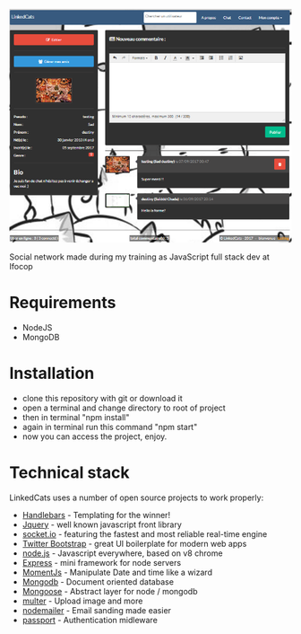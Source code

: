 ![screenshot](https://github.com/SaydChada/social_network/blob/master/LinkedCats.png)

Social network made during my training as JavaScript full stack dev at Ifocop


# Requirements

- NodeJS
- MongoDB

# Installation

- clone this repository with git or download it
- open a terminal and change directory to root of project
- then in terminal "npm install"
- again in terminal run this command "npm start"
- now you can access the project, enjoy.

# Technical stack

LinkedCats uses a number of open source projects to work properly:

* [Handlebars](http://handlebarsjs.com) - Templating for the winner!
* [Jquery](https://jquery.com) - well known javascript front library
* [socket.io](https://socket.io) - featuring the fastest and most reliable real-time engine
* [Twitter Bootstrap](http://getbootstrap.com) - great UI boilerplate for modern web apps
* [node.js](https://nodejs.org) - Javascript everywhere, based on v8 chrome
* [Express](http://expressjs.com) - mini framework for node servers
* [MomentJs](https://momentjs.com) - Manipulate Date and time like a wizard
* [Mongodb](https://www.mongodb.com) - Document oriented database
* [Mongoose](http://mongoosejs.com) - Abstract layer for node / mongodb 
* [multer](https://github.com/expressjs/multer) - Upload image and more
* [nodemailer](https://nodemailer.com) - Email sanding made easier
* [passport](http://passportjs.org/) - Authentication midleware
